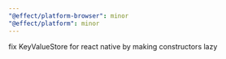 ```yaml
---
"@effect/platform-browser": minor
"@effect/platform": minor
---
```


fix KeyValueStore for react native by making constructors lazy
